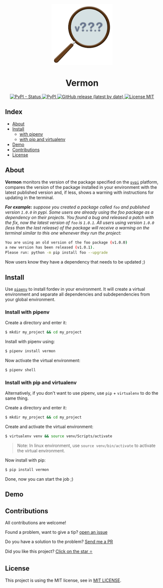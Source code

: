 <div align="center">
    <img src="./.github/assets/images/vermon.png" alt="Logo Vermon" width="200px" /> <br />
    <h1>Vermon</h1>
</div>

<p align="center">
    <a href="https://pypi.org/project/vermon/">
        <img alt="PyPI - Status" src="https://img.shields.io/pypi/status/vermon" />
    </a>
    <a href="https://pypi.org/project/vermon/">
        <img alt="PyPI" src="https://img.shields.io/pypi/v/vermon" />
    </a>
    <a href="https://github.com/matheusfelipeog/vermon/releases">
        <img alt="GitHub release (latest by date)" src="https://img.shields.io/github/v/release/matheusfelipeog/vermon" />
    </a>
    <a href="https://github.com/matheusfelipeog/vermon/blob/master/LICENSE">
        <img src="https://img.shields.io/github/license/matheusfelipeog/vermon" alt="License MIT" />
    </a>
</p>


## Index

- [About](#about)
- [Install](#install)
    - [with pipenv](#install-with-pipenv)
    - [with pip and virtualenv](#install-with-pip-and-virtualenv)
- [Demo](#demo)
- [Contributions](#contributions)
- [License](#license)


## About

**Vermon** monitors the version of the package specified on the [`pypi`](https://pypi.org/) platform, compares the version of the package installed in your environment with the latest published version and, if less, shows a warning with instructions for updating in the terminal.

***For example:*** *suppose you created a package called `foo` and published version `1.0.0` in pypi. Some users are already using the foo package as a dependency on their projects. You found a bug and released a patch with the fix, now the latest version of `foo` is `1.0.1`. All users using version `1.0.0` (less than the last release) of the package will receive a warning on the terminal similar to this one whenever they run the project:*

```bash
You are using an old version of the foo package (v1.0.0)
a new version has been released (v1.0.1).
Please run: python -m pip install foo --upgrade
```

Now users know they have a dependency that needs to be updated ;)


## Install

Use [`pipenv`](https://pipenv.pypa.io/en/latest/) to install fordev in your environment. It will create a virtual environment and separate all dependencies and subdependencies from your global environment.

### Install with pipenv

Create a directory and enter it:

```bash
$ mkdir my_project && cd my_project
```

Install with pipenv using:

```bash
$ pipenv install vermon
```

Now activate the virtual environment:

```bash
$ pipenv shell
```

### Install with pip and virtualenv

Alternatively, if you don't want to use pipenv, use `pip` + `virtualenv` to do the same thing.

Create a directory and enter it:

```bash
$ mkdir my_project && cd my_project
```

Create and activate the virtual environment:

```bash
$ virtualenv venv && source venv/Scripts/activate
```
> Note: In linux environment, use `source venv/bin/activate` to activate the virtual environment.

Now install with pip:

```bash
$ pip install vermon
```

Done, now you can start the job ;)


## Demo


## Contributions

All contributions are welcome!

Found a problem, want to give a tip? [open an issue](https://github.com/matheusfelipeog/vermon/issues)

Do you have a solution to the problem? [Send me a PR](https://github.com/matheusfelipeog/vermon/pulls)

Did you like this project? [Click on the star ⭐](https://github.com/matheusfelipeog/vermon/stargazers)


## License

This project is using the MIT license, see in [MIT LICENSE](https://github.com/matheusfelipeog/vermon/blob/master/LICENSE).
